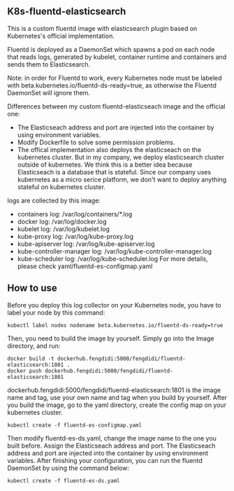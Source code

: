 ## K8s-fluentd-elasticsearch
This is a custom fluentd image with elasticsearch plugin based on Kubernetes's official implementation. 

Fluentd is deployed as a DaemonSet which spawns a pod on each node that reads logs, generated by kubelet, container runtime and containers and sends them to Elasticsearch.

Note: in order for Fluentd to work, every Kubernetes node must be labeled with beta.kubernetes.io/fluentd-ds-ready=true, as otherwise the Fluentd DaemonSet will ignore them.

Differences between my custom fluentd-elasticseach image and the official one:
* The Elasticseach address and port are injected into the container by using environment variables.
* Modify Dockerfile to solve some permission problems.
* The offical implementation also deploys the elasticseach on the kubernetes cluster. But in my company, we deploy elasticsearch cluster outside of kubernetes. We think this is a better idea because Elasticseach is a database that is stateful. Since our company uses kubernetes as a micro serice platform, we don't want to deploy anything stateful on kubernetes cluster.

logs are collected by this image:
* containers log: /var/log/containers/*.log
* docker log: /var/log/docker.log
* kubelet log: /var/log/kubelet.log
* kube-proxy log: /var/log/kube-proxy.log
* kube-apiserver log: /var/log/kube-apiserver.log
* kube-controller-manager log: /var/log/kube-controller-manager.log
* kube-scheduler log: /var/log/kube-scheduler.log
For more details, please check yaml/fluentd-es-configmap.yaml

## How to use
Before you deploy this log collector on your Kubernetes node, you have to label your node by this command:
```
kubectl label nodes nodename beta.kubernetes.io/fluentd-ds-ready=true
```
Then, you need to build the image by yourself. Simply go into the Image directory, and run:
```
docker build -t dockerhub.fengdidi:5000/fengdidi/fluentd-elasticsearch:1801 .
docker push dockerhub.fengdidi:5000/fengdidi/fluentd-elasticsearch:1801
```
dockerhub.fengdidi:5000/fengdidi/fluentd-elasticsearch:1801 is the image name and tag, use your own name and tag when you build by yourself.
After you build the image, go to the yaml directory, create the config map on your kubernetes cluster.
```
kubectl create -f fluentd-es-configmap.yaml
```
Then modify fluentd-es-ds.yaml, change the image name to the one you built before. Assign the Elasticseach address and port.
The Elasticseach address and port are injected into the container by using environment variables. After finishing your configuration, you can run the fluentd DaemonSet by using the command below:
```
kubectl create -f fluentd-es-ds.yaml
```